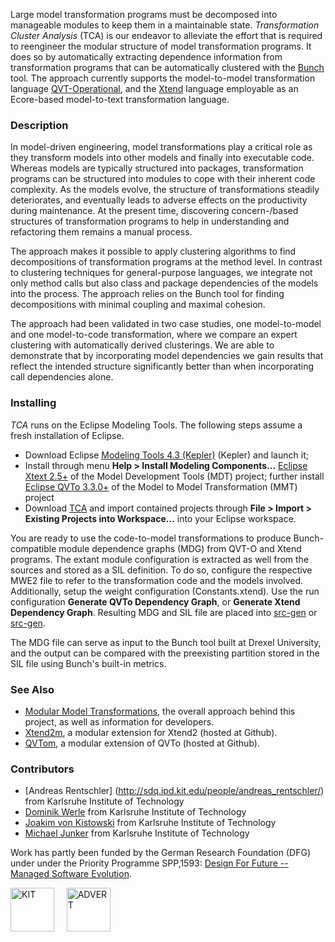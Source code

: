 Large model transformation programs must be decomposed into manageable modules to keep them in a maintainable state. *Transformation Cluster Analysis* (TCA) is our endeavor to alleviate the effort that is required to reengineer the modular structure of model transformation programs. It does so by automatically extracting dependence information from transformation programs that can be automatically clustered with the [Bunch](https://www.cs.drexel.edu/~spiros/bunch/) tool. The approach currently supports the model-to-model transformation language [QVT-Operational](http://www.eclipse.org/mmt/?project=qvto), and the [Xtend](http://www.xtend-lang.org) language employable as an Ecore-based model-to-text transformation language.

### Description
 
In model-driven engineering, model transformations play a critical role as they transform models into other models and finally into executable code. Whereas models are typically structured into packages, transformation programs can be structured into modules to cope with their inherent code complexity. As the models evolve, the structure of transformations steadily deteriorates, and eventually leads to adverse effects on the productivity during maintenance. At the present time, discovering concern\-/based structures of transformation programs to help in understanding and refactoring them remains a manual process.

The approach makes it possible to apply clustering algorithms to find decompositions of transformation programs at the method level. In contrast to clustering techniques for general-purpose languages, we integrate not only method calls but also class and package dependencies of the models into the process. The approach relies on the Bunch tool for finding decompositions with minimal coupling and maximal cohesion.

The approach had been validated in two case studies, one model-to-model and one model-to-code transformation, where we compare an expert clustering with automatically derived clusterings. We are able to demonstrate that by incorporating model dependencies we gain results that reflect the intended structure significantly better than when incorporating call dependencies alone.

### Installing

*TCA* runs on the Eclipse Modeling Tools. The following steps assume a fresh installation of Eclipse. 

* Download Eclipse [Modeling Tools 4.3 (Kepler)](http://www.eclipse.org/downloads/packages/eclipse-modeling-tools/keplersr1) (Kepler) and launch it;
* Install through menu **Help > Install Modeling Components...** [Eclipse Xtext 2.5+](http://www.eclipse.org/modeling/tmf/downloads/?project=xtext) of the Model Development Tools (MDT) project; further install [Eclipse QVTo 3.3.0+](http://www.eclipse.org/mmt/?project=qvto)  of the Model to Model Transformation (MMT) project
* Download [TCA](https://github.com/qvt/tca/zipball/master) and import contained projects through **File > Import > Existing Projects into Workspace…** into your Eclipse workspace. 

<!--(http://qvt.github.io/tca/downloads/tca-0.1.0.zip)-->

You are ready to use the code-to-model transformations to produce Bunch-compatible module dependence graphs (MDG) from QVT-O and Xtend programs. The extant module configuration is extracted as well from the sources and stored as a SIL definition. To do so, configure the respective MWE2 file to refer to the transformation code and the models involved. Additionally, setup the weight configuration (Constants.xtend). Use the run configuration **Generate QVTo Dependency Graph**, or **Generate Xtend Dependency Graph**. Resulting MDG and SIL file are placed into [src-gen](http://github.com/qvt/tca/tree/master/edu.kit.ipd.sdq.mdsd.qvto2mdg/src-gen) or [src-gen](http://github.com/qvt/tca/tree/master/edu.kit.ipd.sdq.mdsd.xtend2mdg/src-gen). 

The MDG file can serve as input to the Bunch tool built at Drexel University, and the output can be compared with the preexisting partition stored in the SIL file using Bunch's built-in metrics.

### See Also
* [Modular Model Transformations](https://sdqweb.ipd.kit.edu/wiki/Modular_Model_Transformations), the overall approach behind this project, as well as information for developers.
* [Xtend2m](http://qvt.github.io/xtend2m/), a modular extension for Xtend2 (hosted at Github).
* [QVTom](http://qvt.github.io/qvtom/), a modular extension of QVTo (hosted at Github).

<!--### Publication
* A. Rentschler, D. Werle, Q. Noorshams, L. Happe, R. Reussner. [*Remodularizing Legacy Model Transformations with Automatic Clustering Techniques*](http://could.finally.lead.to/paper.pdf).-->

### Contributors
* [Andreas Rentschler] (http://sdq.ipd.kit.edu/people/andreas_rentschler/) from Karlsruhe Institute of Technology
* [Dominik Werle](emailto:dominik.werle_AtSignGoesHere_student.kit.edu) from Karlsruhe Institute of Technology
* [Joakim von Kistowski](emailto:joakim.vonkistowski_AtSignGoesHere_student.kit.edu) from Karlsruhe Institute of Technology
* [Michael Junker](emailto:michael.junker_AtSignGoesHere_student.kit.edu) from Karlsruhe Institute of Technology

Work has partly been funded by the German Research Foundation (DFG) under under the Priority Programme SPP\,1593: [Design For Future -- Managed Software Evolution](http://www.dfg-spp1593.de).

<img src="http://qvt.github.io/qvtr2coq/images/Logo_KIT.png" alt="KIT" height="70px"/>&nbsp;&nbsp;&nbsp;&nbsp;
<img src="http://qvt.github.io/qvtr2coq/images/Logo_PPADVERT.png" alt="ADVERT" height="70px"/>
